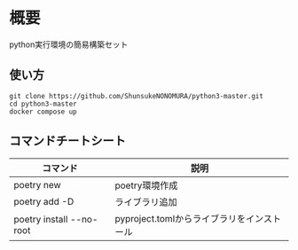 # 概要
python実行環境の簡易構築セット

## 使い方
```
git clone https://github.com/ShunsukeNONOMURA/python3-master.git
cd python3-master
docker compose up
```

## コマンドチートシート

| コマンド                  | 説明                                       |
| ------------------------- | ------------------------------------------ |
| poetry new <project-name> | poetry環境作成                             |
| poetry add -D <lib>       | ライブラリ追加                             |
| poetry install --no-root  | pyproject.tomlからライブラリをインストール |
